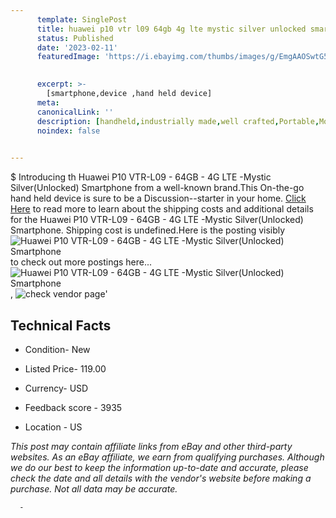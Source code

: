 ```yaml
---
      template: SinglePost
      title: huawei p10 vtr l09 64gb 4g lte mystic silver unlocked smartphone
      status: Published
      date: '2023-02-11'
      featuredImage: 'https://i.ebayimg.com/thumbs/images/g/EmgAAOSwtG5jyESb/s-l225.jpg'
       

      excerpt: >-
        [smartphone,device ,hand held device]
      meta:
      canonicalLink: ''
      description: [handheld,industrially made,well crafted,Portable,Mobile,Compact,Convenient,Lightweight,Maneuverable,Man-portable,Miniature,Carriable,Hand-held,Light,Holdable,Transportable,Mobile device,Pocket-sized,On-the-go,Wireless,Cordless,Compact size,Convenient size, smartphone,device ,hand held device]
      noindex: false
      

---
```

$
      Introducing th Huawei P10 VTR-L09 - 64GB - 4G LTE -Mystic Silver(Unlocked) Smartphone from a well-known brand.This On-the-go hand held device is sure to be a Discussion--starter in your home. [Click Here](https://www.ebay.com/itm/125726127882?hash=item1d45dc770a%3Ag%3AEmgAAOSwtG5jyESb&mkevt=1&mkcid=1&mkrid=711-53200-19255-0&campid=%253CePNCampaignId%253E&customid=%253CreferenceId%253E&toolid=10049) to read more to learn about the shipping costs and additional details for the Huawei P10 VTR-L09 - 64GB - 4G LTE -Mystic Silver(Unlocked) Smartphone. Shipping cost is undefined.Here is the posting visibly ![Huawei P10 VTR-L09 - 64GB - 4G LTE -Mystic Silver(Unlocked) Smartphone](https://i.ebayimg.com/thumbs/images/g/EmgAAOSwtG5jyESb/s-l225.jpg) to check out more postings here... ![Huawei P10 VTR-L09 - 64GB - 4G LTE -Mystic Silver(Unlocked) Smartphone](https://i.ebayimg.com/images/g/EmgAAOSwtG5jyESb/s-l960.jpg), ![check vendor page](https://origin-galleryplus.ebayimg.com/ws/web/125726127882_2_0_1/225x225.jpg,https://origin-galleryplus.ebayimg.com/ws/web/125726127882_3_0_1/225x225.jpg,https://origin-galleryplus.ebayimg.com/ws/web/125726127882_4_0_1/225x225.jpg)'

      

 ## Technical Facts 



     
      

 - Condition- New 


      

 - Listed Price- 119.00 


      

 - Currency- USD 


      

 - Feedback score - 3935 


      

 - Location - US 


      
      

 *_This post may contain affiliate links from eBay and other third-party websites. As an eBay affiliate, we earn from qualifying purchases. Although we do our best to keep the information up-to-date and accurate, please check the date and all details with the vendor's website before making a purchase. Not all data may be accurate._*




      -
